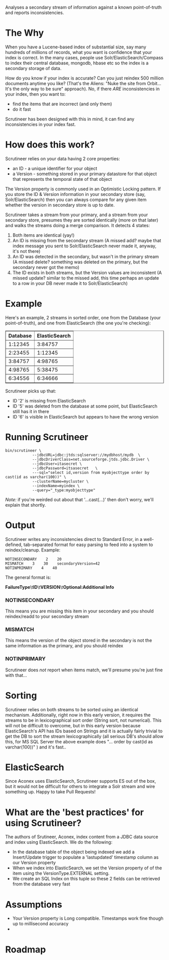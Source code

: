Analyses a secondary stream of information against a known point-of-truth and reports inconsistencies.

The Why
=======

When you have a Lucene-based index of substantial size, say many hundreds of millions of records, what you want is confidence
that your index is correct. In the many cases, people use Solr/ElasticSearch/Compass to index their central database, mongodb,
hbase etc so the index is a secondary storage of data.

How do you know if your index is accurate? Can you just reindex 500 million documents anytime you like? (That's the Aliens: "Nuke the site from
Orbit... It's the only way to be sure" approach). No, if there _ARE_ inconsistencies in your index, then you want to:

* find the items that are incorrect (and only them)
* do it fast

Scrutineer has been designed with this in mind, it can find any inconsistencies in your index fast.


How does this work?
===================

Scrutineer relies on your data having 2 core properties:

* an ID - a unique identifier for your object
* a Version - something stored in your primary datastore for that object that represents the temporal state of that object

The Version property is commonly used in an Optimistic Locking pattern. If you store the ID & Version information in your
secondary store (say, Solr/ElasticSearch) then you can always compare for any given item whether the version in secondary store is up
to date.

Scrutineer takes a stream from your primary, and a stream from your secondary store, presumes they are sorted identically (more
on that later) and walks the streams doing a merge comparison. It detects 4 states:

1. Both items are identical (yay!)
2. An ID is missing from the secondary stream (A missed add?  maybe that index message you sent to Solr/ElasticSearch never made it, anyway, it's not there)
3. An ID was detected in the secondary, but wasn't in the primary stream (A missed delete?  something was deleted on the primary, but the secondary never got the memo)
4. The ID exists in both streams, but the Version values are inconsistent (A missed update?  similar to the missed add, this time perhaps an update to a row in your DB never made it to Solr/ElasticSearch)

Example
=======
Here's an example, 2 streams in sorted order, one from the Database (your point-of-truth), 
and one from ElasticSearch (the one you're checking):

<table border="1">
  <tr><th>Database</th><th>ElasticSearch</th></tr>
  <tr><td>1:12345</td><td>3:84757</td></tr>
  <tr><td>2:23455</td><td>1:12345</td></tr>
  <tr><td>3:84757</td><td>4:98765</td></tr>
  <tr><td>4:98765</td><td>5:38475</td></tr>
  <tr><td>6:34556</td><td>6:34666</td></tr>
</table>

Scrutineer picks up that:

* ID '2' is missing from ElasticSearch
* ID '5' was deleted from the database at some point, but ElasticSearch still has it in there
* ID '6' is visible in ElasticSearch but appears to have the wrong version

Running Scrutineer
==================


    bin/scrutineer \
                --jdbcURL=jdbc:jtds:sqlserver://mydbhost/mydb  \
                --jdbcDriverClass=net.sourceforge.jtds.jdbc.Driver \
                --jdbcUser=itasecret \
                --jdbcPassword=itsasecret   \
                ---sql="select id,version from myobjecttype order by cast(id as varchar(100))" \
                --clusterName=mycluster \
                --indexName=myindex \
                --query="_type:myobjecttype"

*Note:* if you're weirded out about that '...cast(...)' then don't worry, we'll explain that shortly.

Output
======
Scrutineer writes any inconsistencies direct to Standard Error, in a well-defined, tab-separated format for easy parsing to feed into a
system to reindex/cleanup.  Example:


    NOTINSECONDARY    2    20
    MISMATCH    3    30    secondaryVersion=42
    NOTINPRIMARY    4    40

The general format is:

   **FailureType**\t**ID**\t**VERSION**\t**Optional:Additional Info**

### NOTINSECONDARY
This means you are missing this item in your secondary and you should reindex/readd to your secondary stream

### MISMATCH
This means the version of the object stored in the secondary is not the same information as the primary, and you should reindex

### NOTINPRIMARY

Scrutineer does _not_ report when items match, we'll presume you're just fine with that...

Sorting
=======

Scrutineer relies on both streams to be sorted using an identical mechanism. Additionally, right now in this early version, it
requires the streams to be in lexicographical sort order (String sort, not numerical). This will not be difficult to overcome,
but in this early version because ElasticSearch's API has IDs based on Strings and it is actually fairly trivial to get the DB
to sort the stream lexicographically (all serious DB's should allow this, for MS SQL Server the above example does "... order
by cast(id as varchar(100))" ) and it's fast..

ElasticSearch
=============

Since Aconex uses ElasticSearch, Scrutineer supports ES out of the box, but it would not be difficult for others to integrate
a Solr stream and wire something up. Happy to take Pull Requests!

What are the 'best practices' for using Scrutineer?
===================================================

The authors of Srutineer, Aconex, index content from a JDBC data source and index using ElasticSearch.  We do the following:

* In the database table of the object being indexed we add a Insert/Update trigger to populate a 'lastupdated' timestamp column as our Version property
* When we index into ElasticSearch, we set the Version property of of the item using the VersionType.EXTERNAL setting.  
* We create an SQL Index on this tuple so these 2 fields can be retrieved from the database very fast


Assumptions
===========

* Your Version property is Long compatible.  Timestamps work fine though up to millisecond accuracy
* 

Roadmap
=======

